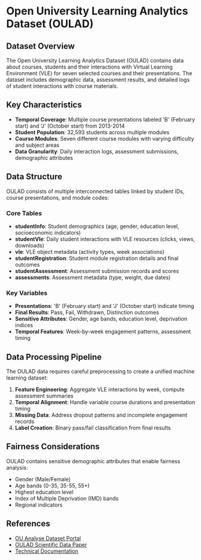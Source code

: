 # Open University Learning Analytics Dataset (OULAD)

## Dataset Overview

The Open University Learning Analytics Dataset (OULAD) contains data about courses, students and their interactions with Virtual Learning Environment (VLE) for seven selected courses and their presentations. The dataset includes demographic data, assessment results, and detailed logs of student interactions with course materials.

## Key Characteristics

- **Temporal Coverage**: Multiple course presentations labeled 'B' (February start) and 'J' (October start) from 2013-2014
- **Student Population**: 32,593 students across multiple modules
- **Course Modules**: Seven different course modules with varying difficulty and subject areas
- **Data Granularity**: Daily interaction logs, assessment submissions, demographic attributes

## Data Structure

OULAD consists of multiple interconnected tables linked by student IDs, course presentations, and module codes:

### Core Tables
- **studentInfo**: Student demographics (age, gender, education level, socioeconomic indicators)
- **studentVle**: Daily student interactions with VLE resources (clicks, views, downloads)
- **vle**: VLE object metadata (activity types, week associations)
- **studentRegistration**: Student module registration details and final outcomes
- **studentAssessment**: Assessment submission records and scores
- **assessments**: Assessment metadata (type, weight, due dates)

### Key Variables
- **Presentations**: 'B' (February start) and 'J' (October start) indicate timing
- **Final Results**: Pass, Fail, Withdrawn, Distinction outcomes
- **Sensitive Attributes**: Gender, age bands, education level, deprivation indices
- **Temporal Features**: Week-by-week engagement patterns, assessment timing

## Data Processing Pipeline

The OULAD data requires careful preprocessing to create a unified machine learning dataset:

1. **Feature Engineering**: Aggregate VLE interactions by week, compute assessment summaries
2. **Temporal Alignment**: Handle variable course durations and presentation timing
3. **Missing Data**: Address dropout patterns and incomplete engagement records
4. **Label Creation**: Binary pass/fail classification from final results

## Fairness Considerations

OULAD contains sensitive demographic attributes that enable fairness analysis:
- Gender (Male/Female)
- Age bands (0-35, 35-55, 55+)
- Highest education level
- Index of Multiple Deprivation (IMD) bands
- Regional indicators

## References

- [OU Analyse Dataset Portal](https://analyse.kmi.open.ac.uk/open-dataset)
- [OULAD Scientific Data Paper](https://www.nature.com/articles/sdata2017171)
- [Technical Documentation](https://pmc.ncbi.nlm.nih.gov/articles/PMC5704676/)